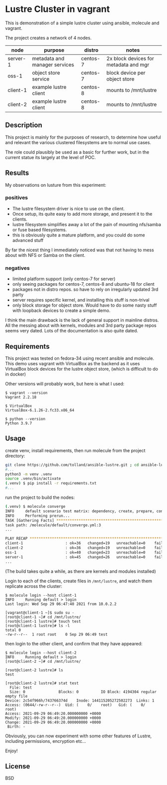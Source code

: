 Lustre Cluster in vagrant
=========

This is demonstration of a simple lustre cluster using ansible, molecule and
vagrant.

The project creates a network of 4 nodes.

|  node | purpose  |  distro | notes |
|---|---|---|---|
| server-1  | metadata and manager services  |  centos-7 | 2x block devices for metadata and mgr |
| oss-1  |  object store service  |   centos-7 | block device per object store |
| client-1  |  example lustre client  |   centos-8 | mounts to /mnt/lustre |
| client-2  |  example lustre client  |   centos-8 | mounts to /mnt/lustre |

Description
------------

This project is mainly for the purposes of research, to determine how useful and
relevant the various clustered filesystems are to normal use cases.

The role could plausibly be used as a basic for further work, but in the current
statue its largely at the level of POC.

Results
-------

My observations on lusture from this experiment:

### positives

- The lustre filesystem driver is nice to use on the client.
- Once setup, its quite easy to add more storage, and present it to the clients.
- lustre filesystem simplifies away a lot of the pain of mounting nfs/samba or
fuse based filesystems.
- this is obviously quite a mature platform, and you could do some advanced stuff

By far the nicest thing I immediately noticed was that not having to mess about
with NFS or Samba on the client.

### negatives

- limited platform support (only centos-7 for server)
- only seeing packages for centos-7, centos-8 and ubuntu-18 for client
- packages not in distro repos. so have to rely on irregularly updated 3rd party
- server requires specific kernel, and installing this stuff is non-trival
- only block storage for object store. Would have to do some nasty stuff with
loopback devices to create a simple demo.

I think the main drawback is the lack of general support in mainline distros.
All the messing about with kernels, modules and 3rd party package repos seems
very dated. Lots of the documentation is also quite dated.

Requirements
------------

This project was tested on fedora-34 using recent ansible and molecule. This
demo uses vagrant with VirtualBox as the backend as it uses VirtualBox block
devices for the lustre object store, (which is difficult to do in docker)

Other versions will probably work, but here is what I used:

    $ vagrant --version
    Vagrant 2.2.18

    $ VirtualBox
    VirtualBox-6.1.26-2.fc33.x86_64

    $ python --version
    Python 3.9.7



Usage
----------------

create venv, install requirements, then run molecule from the project directory:

```bash
git clone https://github.com/tolland/ansible-lustre.git ; cd ansible-lustre
#...
python3 -m venv .venv
source .venv/bin/activate
(.venv) $ pip install -r requirements.txt
#...

```

run the project to build the nodes:

```bash
(.venv) $ molecule converge
INFO     default scenario test matrix: dependency, create, prepare, converge
INFO     Performing prerun...
TASK [Gathering Facts] *********************************************************
task path: /molecule/default/converge.yml:3
...

PLAY RECAP *********************************************************************
client-1                   : ok=36   changed=19   unreachable=0    failed=0    skipped=5    rescued=0    ignored=0
client-2                   : ok=36   changed=19   unreachable=0    failed=0    skipped=5    rescued=0    ignored=0
oss-1                      : ok=40   changed=23   unreachable=0    failed=0    skipped=3    rescued=0    ignored=0
server-1                   : ok=45   changed=26   unreachable=0    failed=0    skipped=3    rescued=0    ignored=0
...
```

(The build takes quite a while, as there are kernels and modules installed)

Login to each of the clients, create files in `/mnt/lustre`, and watch them
replicate across the cluster:

```
$ molecule login --host client-1
INFO     Running default > login
Last login: Wed Sep 29 06:47:40 2021 from 10.0.2.2

[vagrant@client-1 ~]$ sudo su -
[root@client-1 ~]# cd /mnt/lustre/
[root@client-1 lustre]# touch test
[root@client-1 lustre]# ls -l
total 0
-rw-r--r--  1 root root    0 Sep 29 06:49 test
```

then login to the other client, and confirm that they have appeared:

```
$ molecule login --host client-2
INFO     Running default > login
[root@client-2 ~]# cd /mnt/lustre/

[root@client-2 lustre]# ls
test

[root@client-2 lustre]# stat test
  File: test
  Size: 0               Blocks: 0          IO Block: 4194304 regular empty file
Device: 2c54f966h/743766374d    Inode: 144115205272502273  Links: 1
Access: (0644/-rw-r--r--)  Uid: (    0/    root)   Gid: (    0/    root)
Access: 2021-09-29 06:49:20.000000000 +0000
Modify: 2021-09-29 06:49:20.000000000 +0000
Change: 2021-09-29 06:49:20.000000000 +0000
 Birth: -
 ```

Obviously, you can now experiment with some other features of Lustre, including
permissions, encryption etc...

Enjoy!




License
-------

BSD


